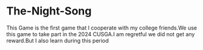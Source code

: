 # The-Night-Song
This Game is the first game that I cooperate with my college friends.We use this game to take part in the 2024 CUSGA.I am regretful we did not get any reward.But I also learn during this period
